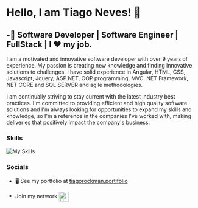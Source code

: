 Hello, I am Tiago Neves! :muscle:
==============================

 -💼 Software Developer | Software Engineer | FullStack | I ❤️ my job.
-----------------

<p>I am a motivated and innovative software developer with over 9 years of experience. My passion is creating new knowledge and finding innovative solutions to challenges. I have solid experience in Angular, HTML, CSS, Javascript, Jquery, ASP.NET, OOP programming, MVC, NET Framework, NET CORE and SQL SERVER and agile methodologies.

I am continually striving to stay current with the latest industry best practices. I'm committed to providing efficient and high quality software solutions and I'm always looking for opportunities to expand my skills and knowledge, so I'm a reference in the companies I've worked with, making deliveries that positively impact the company's business.</p>

### Skills

![My Skills](https://skillicons.dev/icons?i=cs,angular,nodejs,css,js,jquery,html,react,dotnet,nodejs,azure,bootstrap,mongodb&theme=dark)

### Socials

* 🖥️  See my portfolio at [tiagorockman.portifolio](https://tiagorockman.github.io/myPortifolio/)
*  <p>Join my network <a href="https://www.linkedin.com/in/tiago--neves/" target="_blank">
    <img width="26" height="26" align="center" src="https://content.linkedin.com/content/dam/me/business/en-us/amp/brand-site/v2/bg/LI-Bug.svg.original.svg" alt="Linkedin"/>
  </a> </p> 
</p>

